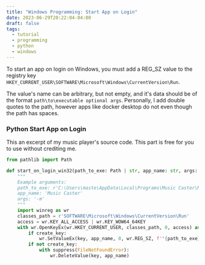 ```yaml
---
title: "Windows Programming: Start App on Login"
date: 2023-06-29T20:22:04-04:00
draft: false
tags:
  - tutorial
  - programming
  - python
  - windows
---
```


To start an app on login on Windows, you must add a REG_SZ value to the registry key `HKEY_CURRENT_USER\SOFTWARE\Microsoft\Windows\CurrentVersion\Run`.

The value's name can be arbitrary, but not empty, and it's data should be of the format `path\to\executable optional args`. Personally, I add double quotes to the path, however apps like docker desktop do not even though the path has spaces.

### Python Start App on Login

This an excerpt of my music player's source code. This part is free for you to use without crediting me.

```py
from pathlib import Path

def start_on_login_win32(path_to_exe: Path | str, app_name: str, args: str, create_key=True):
    """
    Example arguments:
    path_to_exe: r'C:\Users\maste\AppData\Local\Programs\Music Caster\Music Caster.exe'
    app_name: 'Music Caster'
    args: '-m'
    """
    import winreg as wr
    classes_path = r'SOFTWARE\Microsoft\Windows\CurrentVersion\Run'
    access = wr.KEY_ALL_ACCESS | wr.KEY_WOW64_64KEY
    with wr.OpenKeyEx(wr.HKEY_CURRENT_USER, classes_path, 0, access) as key:
        if create_key:
            wr.SetValueEx(key, app_name, 0, wr.REG_SZ, f'"{path_to_exe}" {args}')
        if not create_key:
            with suppress(FileNotFoundError):
                wr.DeleteValue(key, app_name)
```

